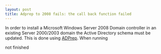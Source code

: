 ```yaml
---
layout: post 
title: Adprep to 2008 fails: the call back function failed
---
```


In order to install a Microsoft Windows Server 2008 Domain controller in
an existing Server 2000/2003 domain the Active Directory schema must be
updated. This is done using
[ADPrep](http://technet.microsoft.com/en-us/library/cc731728.aspx). When
running

not finished

